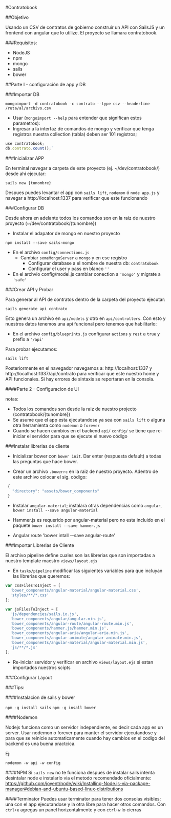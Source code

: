 #Contratobook

##Objetivo

Usando un CSV de contratos de gobierno construir un API con SailsJS y un frontend con angular que lo utilize. El proyecto se llamara contratobook.

###Requisitos:

* NodeJS
* npm
* mongo
* sails
* bower

##Parte I - configuración de app y DB


###Importar DB

`mongoimport -d contratobook -c contrato --type csv --headerline /ruta/al/archivo.csv`

- Usar (`mongoimport --help` para entender que significan estos parametros): 
- Ingresar a la interfaz de comandos de mongo y verificar que tenga registros nuestra collection (tabla) deben ser 101 registros;

```javascript
use contratobook;
db.contrato.count();`
```

###Inicializar APP

En terminal navegar a carpeta de este proyecto (ej. ~/dev/contratobook/) desde ahi ejecutar:

`sails new {tunombre}`

Despues puedes levantar el app con `sails lift`, `nodemon` ó `node app.js` y navegar a http://localhost:1337 para verificar que este funcionando

###Configurar DB

Desde ahora en adelante todos los comandos son en la raiz de nuestro proyecto (~/dev/contratobook/{tunombre})

- Instalar el adapator de mongo en nuestro proyecto

`npm install --save sails-mongo`

- En el archivo `config/connections.js` 
  - Cambiar `someMongoServer` a `mongo` y en ese registro
    - Configurar database a el nombre de nuestra db: `contratobook`
    - Configurar el user y pass en blanco `''`
- En el archvio config/model.js cambiar conection a `'mongo'` y migrate a `'safe'`

###Crear API y Probar

Para generar al API de contratos dentro de la carpeta del proyecto ejecutar:

`sails generate api contrato`

Esto genera un archivo en `api/models` y otro en `api/controllers`. Con esto y nuestros datos tenemos una api funcional pero tenemos que habilitarlo:

- En el archivo `config/blueprints.js` configurar `actions` y `rest` a `true` y prefix a `'/api'`

Para probar ejecutamos:

`sails lift`

Posteriormente en el navegador navegamos a: http://localhost:1337 y http://localhost:1337/api/contrato para verificar que este nuestro home y API funcionales. Si hay errores de sintaxis se reportaran en la consola.

####Parte 2 - Configuracion de UI

notas: 
 - Todos los comandos son desde la raiz de nuestro projecto (contratobook/{tunombre})
 - Se asume que el app esta ejecutandose ya sea con `sails lift` o alguna otra herramienta como `nodemon` o `forever`
 - Cuando se hacen cambios en el backend `api/` `config/` se tiene que re-iniciar el servidor para que se ejecute el nuevo código


###Instalar librerias de cliente

- Inicializar bower con `bower init`. Dar enter (respuesta default) a todas las preguntas que hace bower.

- Crear un archivo `.bowerrc` en la raiz de nuestro proyecto. Adentro de este archivo colocar el sig. código:

```javascript
 {
   "directory": "assets/bower_components"
 }
```
- Instalar `angular-material`; instalara otras dependencias como `angular`, `bower install --save angular-material`

- Hammer.js es requerido por angular-material pero no esta incluido en el paquete 	`bower install --save hammer.js`

- Angular route 'bower intall --save angular-route'


###Importar Librerias de Cliente

El archivo pipeline define cuales son las librerias que son importadas a nuestro template maestro `views/layout.ejs`

- En `tasks/pipeline` modificar las siguientes variables para que incluyan las librerias que queremos:

```javascript
var cssFilesToInject = [
  'bower_components/angular-material/angular-material.css',
  'styles/**/*.css'
];
```

```javascript
var jsFilesToInject = [
  'js/dependencies/sails.io.js',
  'bower_components/angular/angular.min.js',
  'bower_components/angular-route/angular-route.min.js',
  'bower_components/hammer.js/hammer.min.js',
  'bower_components/angular-aria/angular-aria.min.js',
  'bower_components/angular-animate/angular-animate.min.js',
  'bower_components/angular-material/angular-material.min.js',
  'js/**/*.js'
];
```

- Re-iniciar servidor y verificar en archivo `views/layout.ejs` si estan importados nuestros scipts

###Configurar Layout


###Tips:

####Instalacion de sails y bower

`npm -g install sails`
`npm -g insall bower`

####Nodemon

Nodejs funciona como un servidor independiente, es decir cada app es un server. Usar nodemon o forever para manter el servidor ejecutandose y para que se reinicie automaticamente cuando hay cambios en el codigo del backend es una buena practcica.

Ej:

`nodemon -w api -w config`

####NPM
Si `sails new` no te funciona despues de instalar sails intenta desintalar node e instalarlo via el metodo recomendado oficialmente:
https://github.com/joyent/node/wiki/Installing-Node.js-via-package-manager#debian-and-ubuntu-based-linux-distributions

####Terminator
Puedes usar terminator para tener dos consolas visibles; una con el app ejecutandose y la otra libre para hacer otros comandos. Con `ctrl+e` agregas un panel horizontalmente y con `ctrl+w` lo cierras


